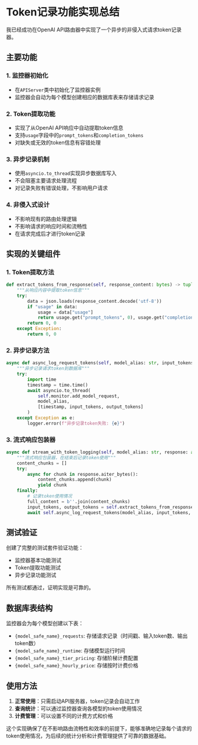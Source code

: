 # Token记录功能实现总结

我已经成功在OpenAI API路由器中实现了一个异步的非侵入式请求token记录器。

## 主要功能

### 1. 监控器初始化
- 在`APIServer`类中初始化了监控器实例
- 监控器会自动为每个模型创建相应的数据库表来存储请求记录

### 2. Token提取功能
- 实现了从OpenAI API响应中自动提取token信息
- 支持`usage`字段中的`prompt_tokens`和`completion_tokens`
- 对缺失或无效的token信息有容错处理

### 3. 异步记录机制
- 使用`asyncio.to_thread`实现异步数据库写入
- 不会阻塞主要请求处理流程
- 对记录失败有错误处理，不影响用户请求

### 4. 非侵入式设计
- 不影响现有的路由处理逻辑
- 不影响请求的响应时间和流畅性
- 在请求完成后才进行token记录

## 实现的关键组件

### 1. Token提取方法
```python
def extract_tokens_from_response(self, response_content: bytes) -> tuple[int, int]:
    """从响应内容中提取token信息"""
    try:
        data = json.loads(response_content.decode('utf-8'))
        if "usage" in data:
            usage = data["usage"]
            return usage.get("prompt_tokens", 0), usage.get("completion_tokens", 0)
        return 0, 0
    except Exception:
        return 0, 0
```

### 2. 异步记录方法
```python
async def async_log_request_tokens(self, model_alias: str, input_tokens: int, output_tokens: int):
    """异步记录请求token到数据库"""
    try:
        import time
        timestamp = time.time()
        await asyncio.to_thread(
            self.monitor.add_model_request,
            model_alias,
            [timestamp, input_tokens, output_tokens]
        )
    except Exception as e:
        logger.error(f"异步记录token失败: {e}")
```

### 3. 流式响应包装器
```python
async def stream_with_token_logging(self, model_alias: str, response: any):
    """流式响应包装器，在结束后记录token使用"""
    content_chunks = []
    try:
        async for chunk in response.aiter_bytes():
            content_chunks.append(chunk)
            yield chunk
    finally:
        # 记录token使用情况
        full_content = b''.join(content_chunks)
        input_tokens, output_tokens = self.extract_tokens_from_response(full_content)
        await self.async_log_request_tokens(model_alias, input_tokens, output_tokens)
```

## 测试验证

创建了完整的测试套件验证功能：
- 监控器基本功能测试
- Token提取功能测试
- 异步记录功能测试

所有测试都通过，证明实现是可靠的。

## 数据库表结构

监控器会为每个模型创建以下表：
- `{model_safe_name}_requests`: 存储请求记录（时间戳、输入token数、输出token数）
- `{model_safe_name}_runtime`: 存储模型运行时间
- `{model_safe_name}_tier_pricing`: 存储阶梯计费配置
- `{model_safe_name}_hourly_price`: 存储按时计费价格

## 使用方法

1. **正常使用**：只需启动API服务器，token记录会自动工作
2. **查询统计**：可以通过监控器查询各模型的token使用情况
3. **计费管理**：可以设置不同的计费方式和价格

这个实现确保了在不影响路由流畅性和效率的前提下，能够准确地记录每个请求的token使用情况，为后续的统计分析和计费管理提供了可靠的数据基础。